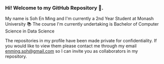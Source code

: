 ### Hi! Welcome to my GitHub Repository 👋. 
My name is Soh En Ming and I'm currently a 2nd Year Student at Monash University 📚
The course I'm currently undertaking is Bachelor of Computer Science in Data Science 

The repositories in my profile have been made private for confidentiality. If you would like to view them please contact me through my email enming.soh@gmail.com so I can invite you as collaborators in my repository. 


<!--
**emsbusinessrepo/emsbusinessrepo** is a ✨ _special_ ✨ repository because its `README.md` (this file) appears on your GitHub profile.

Here are some ideas to get you started:

- 🔭 I’m currently working on ...
- 🌱 I’m currently learning ...
- 👯 I’m looking to collaborate on ...
- 🤔 I’m looking for help with ...
- 💬 Ask me about ...
- 📫 How to reach me: ...
- 😄 Pronouns: ...
- ⚡ Fun fact: ...
-->
